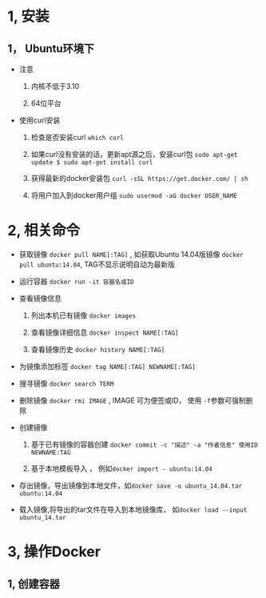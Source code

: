 # 1, 安装

## 1， Ubuntu环境下

-   注意

    1.  内核不低于3.10

    2.  64位平台

- 使用curl安装

    1.  检查是否安装curl `which curl`

    2.  如果curl没有安装的话，更新apt源之后，安装curl包 `sudo apt-get update $ sudo apt-get install curl`

    3.  获得最新的docker安装包 `curl -sSL https://get.docker.com/ | sh `

    4.  将用户加入到docker用户组 `sudo usermod -aG docker USER_NAME`

# 2, 相关命令

-   获取镜像 `docker pull NAME[:TAG]` , 如获取Ubuntu 14.04版镜像 `docker pull ubuntu:14.04`, TAG不显示说明自动为最新版

-   运行容器 `docker run -it 容器名或ID`

-   查看镜像信息

    1.  列出本机已有镜像 `docker images`

    2.  查看镜像详细信息 `docker inspect NAME[:TAG]`

    3.  查看镜像历史 `docker history NAME[:TAG]`

-   为镜像添加标签 `docker tag NAME[:TAG] NEWNAME[:TAG]`

-   搜寻镜像 `docker search TERM`

-   删除镜像 `docker rmi IMAGE` , IMAGE 可为便签或ID， 使用 `-f`参数可强制删除

-   创建镜像

    1.  基于已有镜像的容器创建 `docker commit -c "描述" -a "作者信息" 使用ID NEWNAME:TAG`

    2. 基于本地模板导入 ， 例如`docker import - ubuntu:14.04`

-   存出镜像，导出镜像到本地文件，如`docker save -o ubuntu_14.04.tar ubuntu:14.04`

-   载入镜像,将导出的tar文件在导入到本地镜像库， 如`docker load --input ubuntu_14.tar`

# 3, 操作Docker

## 1, 创建容器

